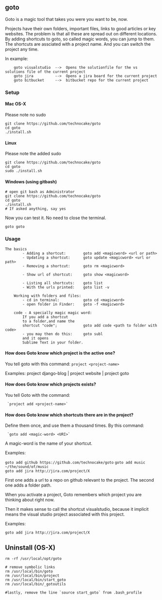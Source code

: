 ## goto

Goto is a magic tool that takes you were you want to be, now. 

Projects have their own folders, important files, links to good articles or key websites. 
The problem is that all these are spread out on different locations.
By adding shortcuts to goto, so called magic words, you can jump to them.
The shortcuts are assciated with a project name. And you can switch the project
any time.

In example:

```
    goto visualstudio  -->  Opens the solutionfile for the vs solutions file of the current project
    goto jira          -->  Opens a jira board for the current project
    goto bitbucket     -->  bitbucket repo for the current project
```
 
### Setup 

#### Mac OS-X

Please note no sudo

```
git clone https://github.com/technocake/goto
cd goto 
./install.sh
```

#### Linux
Please note the added sudo

```
git clone https://github.com/technocake/goto
cd goto 
sudo ./install.sh
```

#### Windows (using gitbash)
```
# open git bash as Administrator
git clone https://github.com/technocake/goto
cd goto 
./install.sh
# If asked anything, say yes
```
Now you can test it. No need to close the terminal.

```
goto goto
```


### Usage

```
The basics
        - Adding a shortcut:        goto add <magicword> <url or path>
        - Updating a shortcut:      goto update <magicword> <url or path>
        - Removing a shortcut:      goto rm <magicword>

        - Show url of shortcut:     goto show <magicword>

        - Listing all shortcuts:    goto list
        - With the urls printed:    goto list -v

    Working with folders and files:
        - cd in terminal:           goto cd <magicword>
        - open folder in Finder:    goto -f <magicword>

    code - A specially magic magic word:
        If you add a shortcut
        to a folder,and name the
        shortcut "code";            goto add code <path to folder with code>
        - you may then do this:     goto subl
        and it opens
        Sublime Text in your folder.

```




#### How does Goto know which project is the active one?

You tell goto with this command:  `project <project-name>`

Examples: project django-blog  | project website  |  project goto


#### How does Goto know which projects exists?

You tell Goto with the command:

     `project add <project-name>`

 
#### How does Goto know which shortcuts there are in the project?

Define them once, and use them a thousand times. By this command:

     `goto add <magic-word> <URI>`

A magic-word is the name of your shortcut. 

Examples:

`goto add github https://github.com/technocake/goto`
`goto add music ~/the/sound/of/music`  
`goto add jira http://jira.com/project/X`

First one adds a url to a repo on github relevant to the project.
The second one adds a folder path.

When you activate a project, Goto remembers which project you are thinking about right now. 

Then it makes sense to call the shortcut visualstudio, because it implicit means the visual studio project associated with this project.

Examples:

    goto add jira http://jira.com/project/X



## Uninstall (OS-X)

```
rm -rf /usr/local/opt/goto

# remove symbolic links
rm /usr/local/bin/goto
rm /usr/local/bin/project
rm /usr/local/bin/start_goto
rm /usr/local/bin/_gotoutils

#lastly, remove the line `source start_goto` from .bash_profile

```

